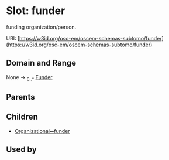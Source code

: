 
# Slot: funder

funding organization/person.

URI: [https://w3id.org/osc-em/oscem-schemas-subtomo/funder](https://w3id.org/osc-em/oscem-schemas-subtomo/funder)


## Domain and Range

None &#8594;  <sub>0..\*</sub> [Funder](Funder.md)

## Parents


## Children

 *  [Organizational➞funder](Organizational_funder.md)

## Used by

